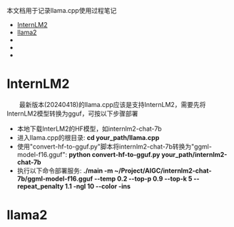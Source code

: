 本文档用于记录llama.cpp使用过程笔记

- [InternLM2](#InternLM2)
- [llama2](#llama2)
- [](#)
- [](#)
- [](#)


# InternLM2
&emsp;&emsp;最新版本(20240418)的llama.cpp应该是支持InternLM2，需要先将InternLM2模型转换为gguf，可按以下步骤部署
 - 本地下载InterLM2的HF模型，如internlm2-chat-7b
 - 进入llama.cpp的根目录: **cd your_path/llama.cpp**
 - 使用"convert-hf-to-gguf.py"脚本将internlm2-chat-7b转换为"ggml-model-f16.gguf": **python convert-hf-to-gguf.py your_path/internlm2-chat-7b**
 - 执行以下命令部署服务: **./main -m ~/Project/AIGC/internlm2-chat-7b/ggml-model-f16.gguf --temp 0.2 --top-p 0.9 --top-k 5 --repeat_penalty 1.1 -ngl 10 --color -ins**

# llama2